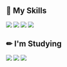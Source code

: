 ## 💪 My Skills

<img src="https://img.shields.io/badge/HTML-E34F26?style=flat-square&logo=HTML5&logoColor=white"/>  <img src="https://img.shields.io/badge/CSS-1572B6?style=flat-square&logo=CSS3&logoColor=white"/>  <img src="https://img.shields.io/badge/JavaScript-F7DF1E?style=flat-square&logo=JavaScript&logoColor=white"/>  <img src="https://img.shields.io/badge/JQuery-0769AD?style=flat-square&logo=JQuery&logoColor=white"/>

## ✏ I'm Studying
<img src="https://img.shields.io/badge/Node.js-339933?style=flat-square&logo=Node.js&logoColor=white"/>  <img src="https://img.shields.io/badge/MongoDB-47A248?style=flat-square&logo=MongoDB&logoColor=white"/>    <img src="https://img.shields.io/badge/Java-007396?style=flat-square&logo=Java&logoColor=white"/>

<!-- 뷰 -->
<!-- <img src="https://img.shields.io/badge/Vue.js-4FC08D?style=flat-square&logo=Vue.js&logoColor=white"/> -->
<!-- 뷰티파이 -->
<!-- <img src="https://img.shields.io/badge/Vuetify-1867C0?style=flat-square&logo=Vuetify&logoColor=white"/> -->
<!-- 파이어베이스 -->
<!-- <img src="https://img.shields.io/badge/Firebase-FFCA28?style=flat-square&logo=Firebase&logoColor=white"/> -->
